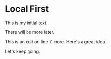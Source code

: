 # Local First

This is my initial text.

There will be more later.

This is an edit on line 7. more.
Here's a great idea.

Let's keep going.
